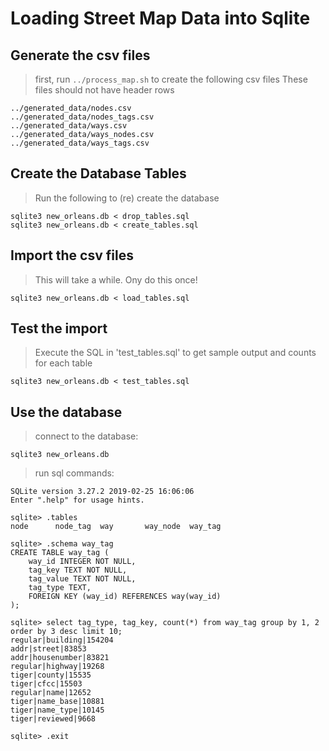 # Loading Street Map Data into Sqlite

## Generate the csv files

> first, run `../process_map.sh` to create the following csv files
> These files should not have header rows

    ../generated_data/nodes.csv
    ../generated_data/nodes_tags.csv
    ../generated_data/ways.csv
    ../generated_data/ways_nodes.csv
    ../generated_data/ways_tags.csv


## Create the Database Tables  

> Run the following to (re) create the database

    sqlite3 new_orleans.db < drop_tables.sql
    sqlite3 new_orleans.db < create_tables.sql


## Import the csv files

> This will take a while.  Ony do this once!

    sqlite3 new_orleans.db < load_tables.sql

## Test the import

> Execute the SQL in 'test\_tables.sql' to get sample output and counts for each table

    sqlite3 new_orleans.db < test_tables.sql


## Use the database
> connect to the database:

    sqlite3 new_orleans.db

> run sql commands:

```
SQLite version 3.27.2 2019-02-25 16:06:06
Enter ".help" for usage hints.

sqlite> .tables
node      node_tag  way       way_node  way_tag

sqlite> .schema way_tag
CREATE TABLE way_tag (
    way_id INTEGER NOT NULL,
    tag_key TEXT NOT NULL,
    tag_value TEXT NOT NULL,
    tag_type TEXT,
    FOREIGN KEY (way_id) REFERENCES way(way_id)
);

sqlite> select tag_type, tag_key, count(*) from way_tag group by 1, 2 order by 3 desc limit 10;
regular|building|154204
addr|street|83853
addr|housenumber|83821
regular|highway|19268
tiger|county|15535
tiger|cfcc|15503
regular|name|12652
tiger|name_base|10881
tiger|name_type|10145
tiger|reviewed|9668

sqlite> .exit

```

